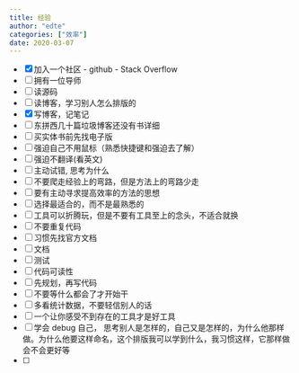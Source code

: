 ```yaml
---
title: 经验
author: "edte"
categories: ["效率"]
date: 2020-03-07
---
```


- [x] 加入一个社区
      - github
      - Stack Overflow
- [ ] 拥有一位导师
- [ ] 读源码
- [ ] 读博客，学习别人怎么排版的
- [x] 写博客，记笔记
- [ ] 东拼西几十篇垃圾博客还没有书详细
- [ ] 买实体书前先找电子版
- [ ] 强迫自己不用鼠标（熟悉快捷键和强迫去了解）
- [ ] 强迫不翻译(看英文)
- [ ] 主动试错, 思考为什么
- [ ] 不要爬走经验上的弯路，但是方法上的弯路少走
- [ ] 要有主动寻求提高效率的方法的思想
- [ ] 选择最适合的，而不是最熟悉的
- [ ] 工具可以折腾玩，但是不要有工具至上的念头，不适合就换
- [ ] 不要重复代码
- [ ] 习惯先找官方文档
- [ ] 文档
- [ ] 测试
- [ ] 代码可读性
- [ ] 先规划，再写代码
- [ ] 不要等什么都会了才开始干
- [ ] 多看统计数据，不要轻信别人的话
- [ ] 一个让你感受不到存在的工具才是好工具
- [ ] 学会 debug 自己， 思考别人是怎样的，自己又是怎样的，为什么他那样做。为什么他要这样命名，这个排版我可以学到什么，我习惯这样，它那样做会不会更好等
- [ ] 

